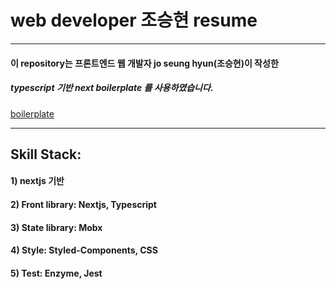 # web developer 조승현 resume

---

#### 이 repository는 프론트엔드 웹 개발자 jo seung hyun(조승현)이 작성한

##### typescript 기반 next boilerplate 를 사용하였습니다.

[boilerplate](https://bitbucket.org/joe901220/next-client-boilerplate/src/master/)

---

## Skill Stack:

#### 1) nextjs 기반

#### 2) Front library: Nextjs, Typescript

#### 3) State library: Mobx

#### 4) Style: Styled-Components, CSS

#### 5) Test: Enzyme, Jest
